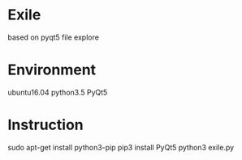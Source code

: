 # Exile
based on pyqt5 file explore 


# Environment
ubuntu16.04
python3.5
PyQt5


# Instruction
sudo apt-get install python3-pip
pip3 install PyQt5
python3 exile.py
